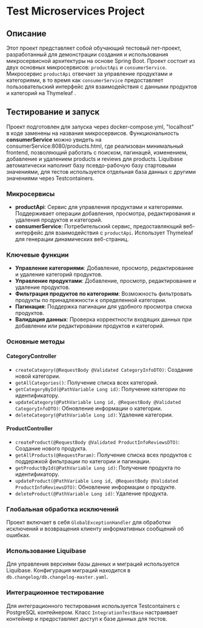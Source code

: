 # Test Microservices Project

## Описание

Этот проект представляет собой обучающий тестовый пет-проект, разработанный для демонстрации создания и использования микросервисной архитектуры на основе Spring Boot. Проект состоит из двух основных микросервисов: `productApi` и `consumerService`. 
Микросервис `productApi` отвечает за управление продуктами и категориями, в то время как `consumerService` предоставляет пользовательский интерфейс для взаимодействия с данными продуктов и категорий на Thymeleaf .

## Тестирование и запуск

Проект подготовлен для запуска через docker-compose.yml, "localhost" в коде заменены на названия микросервисов.
Функциональность **consumerService** можно увидеть на consumerService:8080/products.html, 
где реализован минимальный frontend, позволяющий работать с поиском, пагинацей, изменением, добавление и удалением products и reviews для products.
Liquibase автоматически наполнит базу псевдо-рабочую базу стартовыми значениями, для тестов используется отдельная база данных с другими значениями через Testcontainers.


### Микросервисы

- **productApi**: Сервис для управления продуктами и категориями. Поддерживает операции добавления, просмотра, редактирования и удаления продуктов и категорий.
- **consumerService**: Потребительский сервис, предоставляющий веб-интерфейс для взаимодействия с `productApi`. Использует Thymeleaf для генерации динамических веб-страниц.

### Ключевые функции

- **Управление категориями**: Добавление, просмотр, редактирование и удаление категорий продуктов.
- **Управление продуктами**: Добавление, просмотр, редактирование и удаление продуктов.
- **Фильтрация продуктов по категориям**: Возможность фильтровать продукты по принадлежности к определенной категории.
- **Пагинация**: Поддержка пагинации для удобного просмотра списка продуктов.
- **Валидация данных**: Проверка корректности входящих данных при добавлении или редактировании продуктов и категорий.

### Основные методы

#### CategoryController

- `createCategory(@RequestBody @Validated CategoryInfoDTO)`: Создание новой категории.
- `getAllCategories()`: Получение списка всех категорий.
- `getCategoryById(@PathVariable Long id)`: Получение категории по идентификатору.
- `updateCategory(@PathVariable Long id, @RequestBody @Validated CategoryInfoDTO)`: Обновление информации о категории.
- `deleteCategory(@PathVariable Long id)`: Удаление категории.

#### ProductController

- `createProduct(@RequestBody @Validated ProductInfoReviewsDTO)`: Создание нового продукта.
- `getAllProducts(@RequestParam)`: Получение списка всех продуктов с поддержкой фильтрации по категории и пагинации.
- `getProductById(@PathVariable Long id)`: Получение продукта по идентификатору.
- `updateProduct(@PathVariable Long id, @RequestBody @Validated ProductInfoReviewsDTO)`: Обновление информации о продукте.
- `deleteProduct(@PathVariable Long id)`: Удаление продукта.

### Глобальная обработка исключений

Проект включает в себя `GlobalExceptionHandler` для обработки исключений и возвращения клиенту информативных сообщений об ошибках.

### Использование Liquibase

Для управления версиями базы данных и миграций используется Liquibase. Конфигурация миграций находится в `db.changelog/db.changelog-master.yaml`.

### Интеграционное тестирование

Для интеграционного тестирования используется Testcontainers с PostgreSQL контейнером. Класс `IntegrationTestBase` настраивает контейнер и предоставляет доступ к базе данных для тестов.
